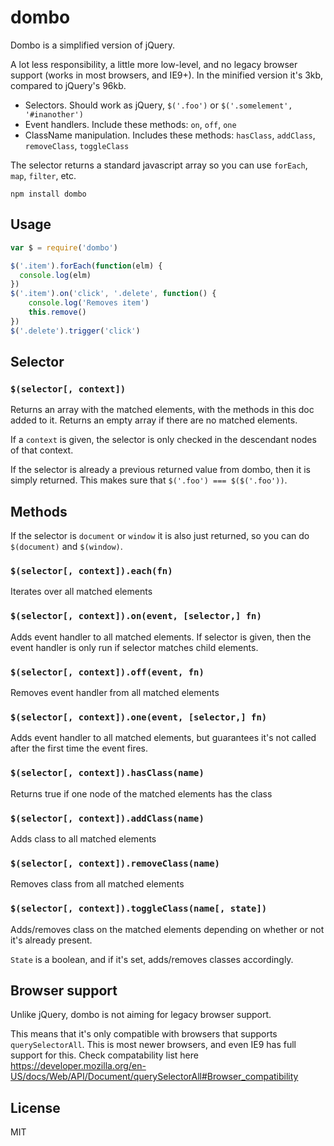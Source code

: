 # dombo

Dombo is a simplified version of jQuery.

A lot less responsibility, a little more low-level, and no legacy browser support (works in most browsers, and IE9+). In the minified version it's 3kb, compared to jQuery's 96kb.

* Selectors. Should work as jQuery, `$('.foo')` or `$('.somelement', '#inanother')`
* Event handlers. Include these methods: `on`, `off`, `one`
* ClassName manipulation. Includes these methods: `hasClass`, `addClass`, `removeClass`, `toggleClass`

The selector returns a standard javascript array so you can use `forEach`, `map`, `filter`, etc.

```
npm install dombo
```

## Usage

``` js
var $ = require('dombo')

$('.item').forEach(function(elm) {
  console.log(elm)
})
$('.item').on('click', '.delete', function() {
	console.log('Removes item')
	this.remove()
})
$('.delete').trigger('click')
```

## Selector

### `$(selector[, context])`

Returns an array with the matched elements, with the methods in this doc added to it. Returns an empty array if there are no matched elements.

If a `context` is given, the selector is only checked in the descendant nodes of that context.

If the selector is already a previous returned value from dombo, then it is simply returned. This makes sure that `$('.foo') === $($('.foo'))`.

## Methods

If the selector is `document` or `window` it is also just returned, so you can do `$(document)` and `$(window)`.

### `$(selector[, context]).each(fn)`

Iterates over all matched elements

### `$(selector[, context]).on(event, [selector,] fn)`

Adds event handler to all matched elements. If selector is given, then the event handler is only run if selector matches child elements.

### `$(selector[, context]).off(event, fn)`

Removes event handler from all matched elements

### `$(selector[, context]).one(event, [selector,] fn)`

Adds event handler to all matched elements, but guarantees it's not called after the first time the event fires.

### `$(selector[, context]).hasClass(name)`

Returns true if one node of the matched elements has the class

### `$(selector[, context]).addClass(name)`

Adds class to all matched elements

### `$(selector[, context]).removeClass(name)`

Removes class from all matched elements

### `$(selector[, context]).toggleClass(name[, state])`

Adds/removes class on the matched elements depending on whether or not it's already present.

`State` is a boolean, and if it's set, adds/removes classes accordingly.

## Browser support

Unlike jQuery, dombo is not aiming for legacy browser support.

This means that it's only compatible with browsers that supports `querySelectorAll`. This is most newer browsers, and even IE9 has full support for this. Check compatability list here https://developer.mozilla.org/en-US/docs/Web/API/Document/querySelectorAll#Browser_compatibility

## License

MIT
